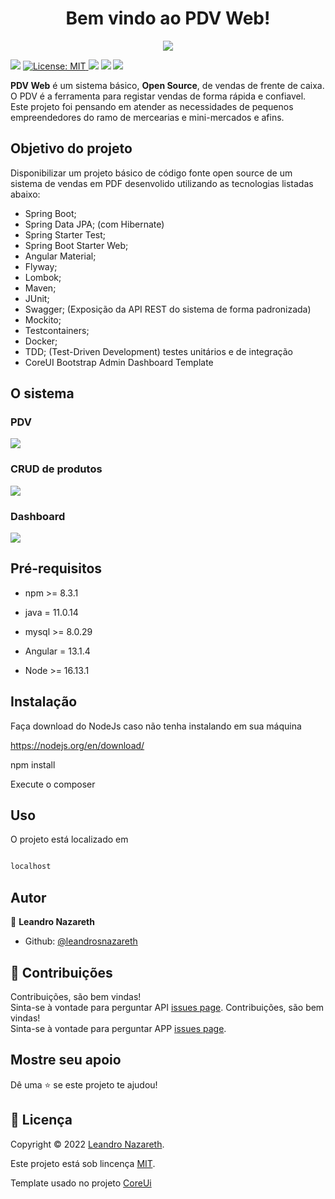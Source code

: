 <h1  align="center">Bem vindo ao PDV Web!</h1>
<p  align="center">

<img  src="https://i.ibb.co/WnLTkT8/logopdv.png" />

</p>
<p display="inline-block">

<img  src="https://img.shields.io/badge/version-1.0.0-blue.svg?cacheSeconds=2592000" />

<a  href="https://github.com/CaduGimenes/vendas/blob/master/LICENSE">

<img  alt="License: MIT"  src="https://img.shields.io/badge/License-MIT-yellow.svg"  target="_blank" />

</a>

<img  src="https://img.shields.io/github/issues/leandrosnazareth/pdv-api.svg" />

<img  src="https://img.shields.io/github/forks/leandrosnazareth/pdv-api.svg" />

<img  src="https://img.shields.io/github/stars/leandrosnazareth/pdv-api.svg" />
 
</p>

**PDV Web** é um sistema básico, **Open Source**, de vendas de frente de caixa. O PDV é a ferramenta para registar vendas de forma rápida e confiavel. Este projeto foi pensando em atender as necessidades de  pequenos empreendedores do ramo de mercearias e mini-mercados e afins.

## Objetivo do projeto
Disponibilizar um projeto básico de código fonte open source de um sistema de vendas em PDF desenvolido utilizando as tecnologias listadas abaixo:

- Spring Boot;
- Spring Data JPA; (com Hibernate)
- Spring Starter Test;
- Spring Boot Starter Web;
- Angular Material;
- Flyway;
- Lombok;
- Maven;
- JUnit;
- Swagger; (Exposição da API REST do sistema de forma padronizada)
- Mockito;
- Testcontainers;
- Docker;
- TDD; (Test-Driven Development) testes unitários e de integração
- CoreUI Bootstrap Admin Dashboard Template

## O sistema

### PDV

![](https://drive.google.com/file/d/10pxoQPs6zX6e3onYhaKiIf_7L4fRjbks/view?usp=sharing)

### CRUD de produtos

![](https://i.ibb.co/L1tkX9w/produto1.png)

### Dashboard

![](https://drive.google.com/file/d/10pxoQPs6zX6e3onYhaKiIf_7L4fRjbks/view?usp=sharing)

## Pré-requisitos

* npm >= 8.3.1

* java = 11.0.14

* mysql >= 8.0.29

* Angular = 13.1.4

* Node >= 16.13.1

## Instalação

Faça download do NodeJs caso não tenha instalando em sua máquina

https://nodejs.org/en/download/

npm install


Execute o composer


## Uso

O projeto está localizado em
  

```sh

localhost

```


## Autor

👤 **Leandro Nazareth**

* Github: [@leandrosnazareth](https://github.com/leandrosnazareth)

## 🤝 Contribuições

Contribuições, são bem vindas!<br />Sinta-se à vontade para perguntar API [issues page](https://github.com/leandrosnazareth/pdv-api/issues).
Contribuições, são bem vindas!<br />Sinta-se à vontade para perguntar APP [issues page](https://github.com/leandrosnazareth/pdv-api/issues).

## Mostre seu apoio

Dê uma ⭐️ se este projeto te ajudou!

## 📝 Licença

Copyright © 2022 [Leandro Nazareth](https://github.com/leandrosnazareth).<br />

Este projeto está sob lincença [MIT](https://github.com/leandrosnazareth/pdv-app/blob/master/LICENSE).

Template usado no projeto [CoreUi](https://coreui.io/angular/)